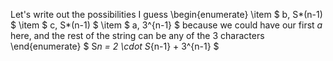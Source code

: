 Let's write out the possibilities I guess
\begin{enumerate}
\item $ b, S*(n-1) $
\item $ c, S*(n-1) $
	\item $ a, 3^{n-1} $ because we could have our first $a$ here, and the rest of the string can be any of the 3 characters
\end{enumerate}
$ S*n = 2 \cdot S*{n-1} + 3^{n-1} $
